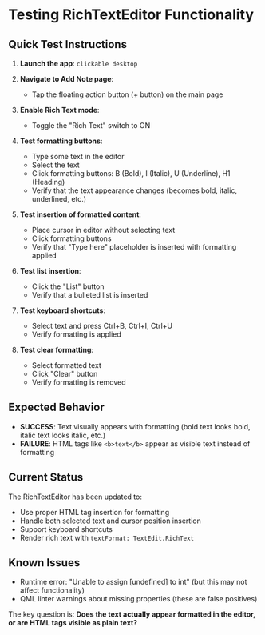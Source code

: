 # Testing RichTextEditor Functionality

## Quick Test Instructions

1. **Launch the app**: `clickable desktop`

2. **Navigate to Add Note page**: 
   - Tap the floating action button (+ button) on the main page

3. **Enable Rich Text mode**:
   - Toggle the "Rich Text" switch to ON

4. **Test formatting buttons**:
   - Type some text in the editor
   - Select the text 
   - Click formatting buttons: B (Bold), I (Italic), U (Underline), H1 (Heading)
   - Verify that the text appearance changes (becomes bold, italic, underlined, etc.)

5. **Test insertion of formatted content**:
   - Place cursor in editor without selecting text
   - Click formatting buttons
   - Verify that "Type here" placeholder is inserted with formatting applied

6. **Test list insertion**:
   - Click the "List" button
   - Verify that a bulleted list is inserted

7. **Test keyboard shortcuts**:
   - Select text and press Ctrl+B, Ctrl+I, Ctrl+U
   - Verify formatting is applied

8. **Test clear formatting**:
   - Select formatted text
   - Click "Clear" button  
   - Verify formatting is removed

## Expected Behavior

- **SUCCESS**: Text visually appears with formatting (bold text looks bold, italic text looks italic, etc.)
- **FAILURE**: HTML tags like `<b>text</b>` appear as visible text instead of formatting

## Current Status

The RichTextEditor has been updated to:
- Use proper HTML tag insertion for formatting
- Handle both selected text and cursor position insertion
- Support keyboard shortcuts
- Render rich text with `textFormat: TextEdit.RichText`

## Known Issues

- Runtime error: "Unable to assign [undefined] to int" (but this may not affect functionality)
- QML linter warnings about missing properties (these are false positives)

The key question is: **Does the text actually appear formatted in the editor, or are HTML tags visible as plain text?**

